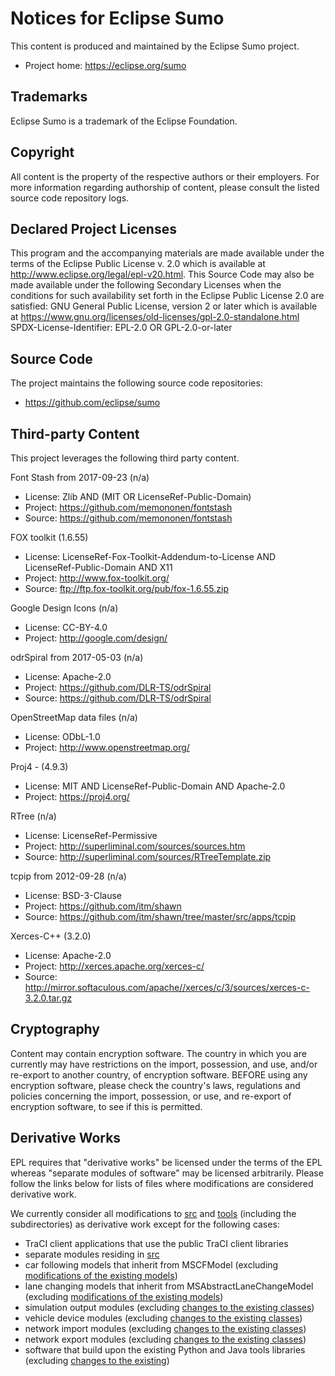 # Notices for Eclipse Sumo

This content is produced and maintained by the Eclipse Sumo project.

* Project home: https://eclipse.org/sumo

## Trademarks

Eclipse Sumo is a trademark of the Eclipse Foundation.

## Copyright

All content is the property of the respective authors or their employers. For
more information regarding authorship of content, please consult the listed
source code repository logs.

## Declared Project Licenses

This program and the accompanying materials are made available under the terms
of the Eclipse Public License v. 2.0 which is available at
http://www.eclipse.org/legal/epl-v20.html.
This Source Code may also be made available under the following Secondary
Licenses when the conditions for such availability set forth in the Eclipse
Public License 2.0 are satisfied: GNU General Public License, version 2
or later which is available at
https://www.gnu.org/licenses/old-licenses/gpl-2.0-standalone.html
SPDX-License-Identifier: EPL-2.0 OR GPL-2.0-or-later

## Source Code

The project maintains the following source code repositories:

* https://github.com/eclipse/sumo

## Third-party Content

This project leverages the following third party content.

Font Stash from 2017-09-23 (n/a)

* License: Zlib AND (MIT OR LicenseRef-Public-Domain)
* Project: https://github.com/memononen/fontstash
* Source: https://github.com/memononen/fontstash

FOX toolkit (1.6.55)

* License: LicenseRef-Fox-Toolkit-Addendum-to-License AND
   LicenseRef-Public-Domain AND  X11
* Project: http://www.fox-toolkit.org/
* Source: ftp://ftp.fox-toolkit.org/pub/fox-1.6.55.zip

Google Design Icons (n/a)

* License: CC-BY-4.0
* Project: http://google.com/design/

odrSpiral from 2017-05-03 (n/a)

* License: Apache-2.0
* Project: https://github.com/DLR-TS/odrSpiral
* Source: https://github.com/DLR-TS/odrSpiral

OpenStreetMap data files (n/a)

* License: ODbL-1.0
* Project: http://www.openstreetmap.org/

Proj4 - (4.9.3)

* License: MIT AND LicenseRef-Public-Domain AND Apache-2.0
* Project: https://proj4.org/

RTree (n/a)

* License: LicenseRef-Permissive
* Project: http://superliminal.com/sources/sources.htm
* Source: http://superliminal.com/sources/RTreeTemplate.zip

tcpip from 2012-09-28 (n/a)

* License: BSD-3-Clause
* Project: https://github.com/itm/shawn
* Source: https://github.com/itm/shawn/tree/master/src/apps/tcpip

Xerces-C++ (3.2.0)

* License: Apache-2.0
* Project: http://xerces.apache.org/xerces-c/
* Source:
   http://mirror.softaculous.com/apache//xerces/c/3/sources/xerces-c-3.2.0.tar.gz

## Cryptography

Content may contain encryption software. The country in which you are currently
may have restrictions on the import, possession, and use, and/or re-export to
another country, of encryption software. BEFORE using any encryption software,
please check the country's laws, regulations and policies concerning the import,
possession, or use, and re-export of encryption software, to see if this is
permitted.

## Derivative Works

EPL requires that "derivative works" be licensed under the terms of the EPL
whereas "separate modules of software" may be licensed arbitrarily. Please follow the links
below for lists of files where modifications are considered derivative work.

We currently consider all modifications to [src](src/README_Contributing.md) and [tools](tools/README_Contributing.md) (including the subdirectories) as derivative work except for the following cases:
- TraCI client applications that use the public TraCI client libraries
- separate modules residing in [src](src/README_Contributing.md)
- car following models that inherit from MSCFModel (excluding [modifications of the existing models](src/microsim/cfmodels/README_Contributing.md))
- lane changing models that inherit from MSAbstractLaneChangeModel (excluding [modifications of the existing models](src/microsim/lcmodels/README_Contributing.md))
- simulation output modules (excluding [changes to the existing classes](src/microsim/output/README_Contributing.md))
- vehicle device modules (excluding [changes to the existing classes](src/microsim/devices/README_Contributing.md))
- network import modules (excluding [changes to the existing classes](src/netimport/README_Contributing.md))
- network export modules (excluding [changes to the existing classes](src/netwrite/README_Contributing.md))
- software that build upon the existing Python and Java tools libraries (excluding [changes to the existing](tools/README_Contributing.md))

